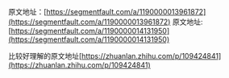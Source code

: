 原文地址：[https://segmentfault.com/a/1190000013961872](https://segmentfault.com/a/1190000013961872)
原文地址:[https://segmentfault.com/a/1190000014131950](https://segmentfault.com/a/1190000014131950)

比较好理解的原文地址[https://zhuanlan.zhihu.com/p/109424841](https://zhuanlan.zhihu.com/p/109424841)